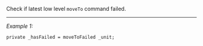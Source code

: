 Check if latest low level `moveTo` command failed.


---
*Example 1:*
```sqf
private _hasFailed = moveToFailed _unit;
```